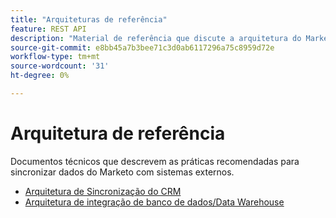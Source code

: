 ```yaml
---
title: "Arquiteturas de referência"
feature: REST API
description: "Material de referência que discute a arquitetura do Marketo."
source-git-commit: e8bb45a7b3bee71c3d0ab6117296a75c8959d72e
workflow-type: tm+mt
source-wordcount: '31'
ht-degree: 0%

---
```



# Arquitetura de referência

Documentos técnicos que descrevem as práticas recomendadas para sincronizar dados do Marketo com sistemas externos.

- [Arquitetura de Sincronização do CRM](../sync-architecture-whitepaper.pdf)
- [Arquitetura de integração de banco de dados/Data Warehouse](../reference_architecture.pdf)
